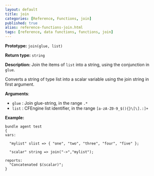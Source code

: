 ```yaml
---
layout: default
title: join
categories: [Reference, Functions, join]
published: true
alias: reference-functions-join.html
tags: [reference, data functions, functions, join]
---
```


**Prototype:** `join(glue, list)`

**Return type:** `string`

**Description:** Join the items of `list` into a string, using the conjunction in `glue`.

Converts a string of type list into a scalar variable using the join
string in first argument.

**Arguments**:

* `glue` : Join glue-string, in the range `.*`
* `list` : CFEngine list identifier, in the range
`[a-zA-Z0-9_$(){}\[\].:]+`

**Example:**

```cf3
bundle agent test
{
vars:

  "mylist" slist => { "one", "two", "three", "four", "five" };

  "scalar" string => join("->","mylist");

reports:
  "Concatenated $(scalar)";
}
```

